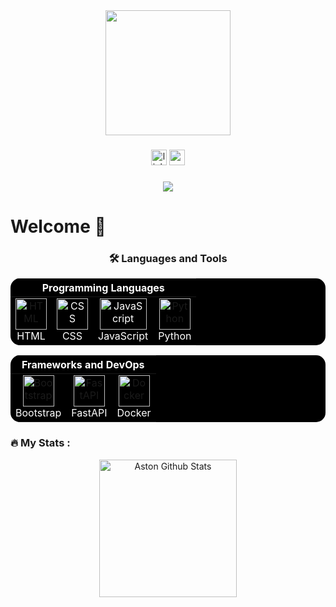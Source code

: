 <div align="center">
  <img height="200" src="https://capsule-render.vercel.app/api?type=rounded&height=150&color=0077B6&text=Aston%20Evans&fontSize=65&textBg=false&animation=fadeIn&reversal=true&fontAlign=50&descAlignY=60&descAlign=60&section=header&fontColor=FFF"  />
</div>

###

<div align="center">
  <img src="https://img.shields.io/static/v1?message=LinkedIn&logo=linkedin&label=&color=0077B5&logoColor=white&labelColor=&style=for-the-badge" height="25" alt="linkedin logo"  />
  <a href="mailto:findaston@gmail.com target="_blank">
  <img src="https://img.shields.io/static/v1?message=Gmail&logo=gmail&label=&color=D14836&logoColor=white&labelColor=&style=for-the-badge" height="25" alt="gmail logo"  />
  </a>
</div>

###

<div align="center">
  <img src="https://visitor-badge.laobi.icu/badge?page_id=aston-evans.aston-evans&"  />
</div>

###

<h1 align="left">Welcome 👋</h1>



<!--<h3 align="center">👩‍💻  About Me</h3>

###

<p align="center">I'm Aston from Georgia, USA<br>- 📚 I'm currently learning Java<br>- ⚡ In my free time I like to play sports with my friends. </p>
-->

<h3 align="center">🛠 Languages and Tools</h3>
<div align="center">
<table style="background-color: black; color: white; border: none; border-radius: 15px; overflow: hidden;">
  <thead>
    <tr>
      <th colspan="4" align="center" >Programming Languages</th>
    </tr>
  </thead>
  <tbody>
    <tr>
      <td align="center" ">
        <a href="https://developer.mozilla.org/en-US/docs/Web/HTML" >
          <img src="https://cdn.worldvectorlogo.com/logos/html-1.svg" width="50" height="50" alt="HTML"/>
        </a>
        <br>HTML
      </td>
     <td align="center" style="border: none;">
        <a href="https://developer.mozilla.org/en-US/docs/Web/CSS" style="color: white;">
          <img src="https://cdn.worldvectorlogo.com/logos/css-3.svg" width="50" height="50" alt="CSS"/>
        </a>
        <br>CSS
      </td>
      <td align="center" style="border: none;">
        <a href="https://developer.mozilla.org/en-US/docs/Web/JavaScript" style="color: white;">
          <img src="https://techstack-generator.vercel.app/js-icon.svg" alt="JavaScript" width="75" height="50"/>
        </a>
        <br>JavaScript
      </td>
      <td align="center" style="border: none;">
        <a href="https://docs.python.org/3/">
        <img src="https://techstack-generator.vercel.app/python-icon.svg" alt="Python" width="50" height="50"/>
        </a>
        <br>Python
      </td>
    </tr>
  </tbody>
</table>
  

<table style="background-color: black; color: white; border: none; border-radius: 15px; overflow: hidden;">
  <thead>
    <tr>
      <th colspan="3" align="center">Frameworks and DevOps</th>
    </tr>
  </thead>
  <tbody>
    <tr>
      <td align="center">
        <a href="https://getbootstrap.com/">
          <img src="https://upload.wikimedia.org/wikipedia/commons/b/b2/Bootstrap_logo.svg" alt="Bootstrap" width="50" height="50">
        </a>
        <br>Bootstrap
      </td>
      <td align="center">
        <a href="https://fastapi.tiangolo.com/">
          <img src="https://cdn.worldvectorlogo.com/logos/fastapi.svg" alt="FastAPI" width="50" height="50">
        </a>
        <br>FastAPI
      </td>
      <td align="center">
        <a href="https://docs.docker.com/get-started/">
          <img src="https://techstack-generator.vercel.app/docker-icon.svg" alt="Docker" width="50" height="50"/>
        </a>
        <br>Docker
      </td>
    </tr>
  </tbody>
</table>








<h3 align="left">🔥   My Stats :</h3>




<div align="center">
  <img src="https://streak-stats.demolab.com?user=aston-evans&locale=en&mode=daily&theme=dark&hide_border=false&border_radius=5&order=3" height="220" alt="Aston Github Stats"  />
</div>
